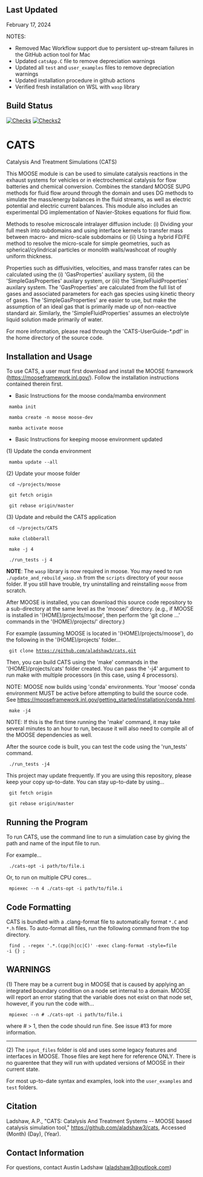 ## Last Updated

February 17, 2024

NOTES:
- Removed Mac Workflow support due to persistent up-stream failures in the GitHub action tool for Mac
- Updated `catsApp.C` file to remove depreciation warnings
- Updated all `test` and `user_examples` files to remove depreciation warnings
- Updated installation procedure in github actions 
- Verified fresh installation on WSL with `wasp` library

## Build Status

[![Checks](https://github.com/aladshaw3/cats/actions/workflows/conda-build.yml/badge.svg)](https://github.com/aladshaw3/cats/actions/workflows/conda-build.yml)
[![Checks2](https://github.com/aladshaw3/cats/actions/workflows/personal-conda-build.yml/badge.svg)](https://github.com/aladshaw3/cats/actions/workflows/personal-conda-build.yml)

CATS
=====

Catalysis And Treatment Simulations (CATS)

This MOOSE module is can be used to simulate catalysis reactions in the exhaust systems for vehicles or in electrochemical catalysis for flow batteries and chemical conversion. Combines the standard MOOSE SUPG methods for fluid flow around through the domain and uses DG methods to simulate the mass/energy balances in the fluid streams, as well as electric potential and electric current balances. This module also includes an experimental DG implementation of Navier-Stokes equations for fluid flow.

Methods to resolve microscale intralayer diffusion include: (i) Dividing your full mesh into subdomains and using
interface kernels to transfer mass between macro- and micro-scale subdomains or (ii) Using a hybrid FD/FE method
to resolve the micro-scale for simple geometries, such as spherical/cylindrical particles or monolith walls/washcoat
of roughly uniform thickness.

Properties such as diffusivities, velocities, and mass transfer rates can be calculated using the (i) 'GasProperties' auxiliary system, (ii) the 'SimpleGasProperties' auxilary system, or (iii) the 'SimpleFluidProperties' auxilary system. The 'GasProperties' are
calculated from the full list of gases and associated parameters for each gas species using kinetic theory of
gases. The 'SimpleGasProperties' are easier to use, but make the assumption of an ideal gas that is primarily
made up of non-reactive standard air. Similarly, the 'SimpleFluidProperties' assumes an electrolyte liquid solution made primarily of water.

For more information, please read through the 'CATS-UserGuide-*.pdf' in the home directory of the source code.


Installation and Usage
-----
To use CATS, a user must first download and install the MOOSE framework (https://mooseframework.inl.gov/). Follow the installation instructions contained therein first.

 - Basic Instructions for the moose conda/mamba environment 
 
<code> mamba init </code>

<code> mamba create -n moose moose-dev </code>

<code> mamba activate moose </code>

 - Basic Instructions for keeping moose environment updated 
 
 
 (1) Update the conda environment 
 
<code> mamba update --all </code>


 (2) Update your moose folder

<code> cd ~/projects/moose </code>

<code> git fetch origin </code>

<code> git rebase origin/master </code>


 (3) Update and rebuild the CATS application

<code> cd ~/projects/CATS </code>

<code> make clobberall </code>

<code> make -j 4 </code>

<code> ./run_tests -j 4 </code>


**NOTE**: The `wasp` library is now required in moose. You may need to run `./update_and_rebuild_wasp.sh` from the `scripts` directory of your `moose` folder. 
If you still have trouble, try uninstalling and reinstalling `moose` from scratch. 

After MOOSE is installed, you can download this source code repository to a sub-directory at the same level as the 'moose/' directory. (e.g., if MOOSE is installed in '(HOME)/projects/moose', then perform the 'git clone ...' commands in the '(HOME)/projects/' directory.)

For example (assuming MOOSE is located in '(HOME)/projects/moose'), do the following in the '(HOME)/projects' folder...

<code> git clone https://github.com/aladshaw3/cats.git </code>

Then, you can build CATS using the 'make' commands in the '(HOME)/projects/cats' folder created. You can
pass the '-j4' argument to run make with multiple processors (in this case, using 4 processors).

NOTE: MOOSE now builds using 'conda' environments. Your 'moose' conda environment MUST be active before
attempting to build the source code. See https://mooseframework.inl.gov/getting_started/installation/conda.html.

<code> make -j4 </code>

NOTE: If this is the first time running the 'make' command, it may take several minutes to an
hour to run, because it will also need to compile all of the MOOSE dependencies as well.

After the source code is built, you can test the code using the 'run_tests' command.

<code> ./run_tests -j4 </code>

This project may update frequently. If you are using this repository, please keep your copy up-to-date. You can
stay up-to-date by using...

<code> git fetch origin </code>

<code> git rebase origin/master </code>


Running the Program
-----
To run CATS, use the command line to run a simulation case by giving the path and name of the input file to run.

For example...

<code> ./cats-opt -i path/to/file.i </code>

Or, to run on multiple CPU cores...

<code> mpiexec --n 4 ./cats-opt -i path/to/file.i </code>


Code Formatting
-----
CATS is bundled with a .clang-format file to automatically format `*.C` and `*.h` files. To auto-format all files, run the following command from the top directory.

<code> find . -regex '.*\.\(cpp\|h\|cc\|C\)' -exec clang-format -style=file -i {} \; </code>


WARNINGS
-----


(1) There may be a current bug in MOOSE that is caused by applying an integrated boundary
condition on a node set internal to a domain. MOOSE will report an error stating that
the variable does not exist on that node set, however, if you run the code with...

<code> mpiexec --n # ./cats-opt -i path/to/file.i </code>

where # > 1, then the code should run fine. See issue #13 for more information.

---

(2) The `input_files` folder is old and uses some legacy features and interfaces in MOOSE. Those 
files are kept here for reference ONLY. There is no guarentee that they will run with updated 
versions of MOOSE in their current state. 

For most up-to-date syntax and examples, look into the `user_examples` and `test` folders. 


Citation
-----
Ladshaw, A.P., "CATS: Catalysis And Treatment Systems -- MOOSE based catalysis simulation tool," https://github.com/aladshaw3/cats, Accessed (Month) (Day), (Year).


Contact Information
-----

For questions, contact Austin Ladshaw (aladshaw3@outlook.com)
